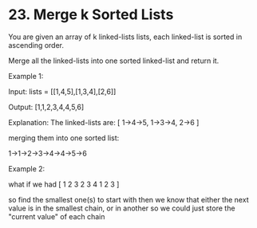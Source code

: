 # 23. Merge k Sorted Lists

You are given an array of k linked-lists lists, each linked-list is sorted in ascending order.

Merge all the linked-lists into one sorted linked-list and return it.



Example 1:

Input: lists = [[1,4,5],[1,3,4],[2,6]]

Output: [1,1,2,3,4,4,5,6]

Explanation: The linked-lists are:
[
1->4->5,
1->3->4,
2->6
]

merging them into one sorted list:

1->1->2->3->4->4->5->6


Example 2:

what if we had 
[
1   2   3
2   3   4
1   2   3
]

so find the smallest one(s) to start with
then we know that either the next value is in the smallest chain, or in another so we could just store the "current value" of each chain
